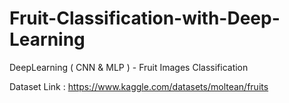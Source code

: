 # Fruit-Classification-with-Deep-Learning
DeepLearning ( CNN & MLP ) - Fruit Images Classification

Dataset Link : https://www.kaggle.com/datasets/moltean/fruits

